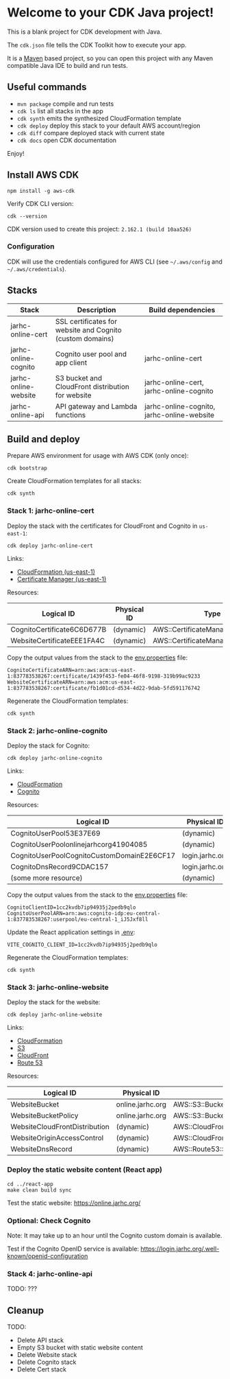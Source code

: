 # Welcome to your CDK Java project!

This is a blank project for CDK development with Java.

The `cdk.json` file tells the CDK Toolkit how to execute your app.

It is a [Maven](https://maven.apache.org/) based project, so you can open this project with any Maven compatible Java IDE to build and run tests.

## Useful commands

* `mvn package`     compile and run tests
* `cdk ls`          list all stacks in the app
* `cdk synth`       emits the synthesized CloudFormation template
* `cdk deploy`      deploy this stack to your default AWS account/region
* `cdk diff`        compare deployed stack with current state
* `cdk docs`        open CDK documentation

Enjoy!

## Install AWS CDK

```shell
npm install -g aws-cdk
```

Verify CDK CLI version:

```shell
cdk --version
```

CDK version used to create this project: `2.162.1 (build 10aa526)`

### Configuration

CDK will use the credentials configured for AWS CLI (see `~/.aws/config` and `~/.aws/credentials`).

## Stacks

| Stack                | Description                                               | Build dependencies                         |
|----------------------|-----------------------------------------------------------|--------------------------------------------|
| jarhc-online-cert    | SSL certificates for website and Cognito (custom domains) |                                            |
| jarhc-online-cognito | Cognito user pool and app client                          | jarhc-online-cert                          |
| jarhc-online-website | S3 bucket and CloudFront distribution for website         | jarhc-online-cert, jarhc-online-cognito    |
| jarhc-online-api     | API gateway and Lambda functions                          | jarhc-online-cognito, jarhc-online-website |

## Build and deploy

Prepare AWS environment for usage with AWS CDK (only once):

```shell
cdk bootstrap
```

Create CloudFormation templates for all stacks:

```shell
cdk synth
```

### Stack 1: jarhc-online-cert

Deploy the stack with the certificates for CloudFront and Cognito in `us-east-1`:

```shell
cdk deploy jarhc-online-cert
```

Links:

* [CloudFormation (us-east-1)](https://us-east-1.console.aws.amazon.com/cloudformation/home?region=us-east-1)
* [Certificate Manager (us-east-1)](https://us-east-1.console.aws.amazon.com/acm/home?region=us-east-1)

Resources:

| Logical ID                 | Physical ID | Type                                 |
|----------------------------|-------------|--------------------------------------|
| CognitoCertificate6C6D677B | (dynamic)   | AWS::CertificateManager::Certificate |
| WebsiteCertificateEEE1FA4C | (dynamic)   | AWS::CertificateManager::Certificate |

Copy the output values from the stack to the [env.properties](env.properties) file:

```properties
CognitoCertificateARN=arn:aws:acm:us-east-1:837783538267:certificate/1439f453-fe04-46f8-9198-319b99ac9233
WebsiteCertificateARN=arn:aws:acm:us-east-1:837783538267:certificate/fb1d01cd-d534-4d22-9dab-5fd591176742
```

Regenerate the CloudFormation templates:

```shell
cdk synth
```

### Stack 2: jarhc-online-cognito

Deploy the stack for Cognito:

```shell
cdk deploy jarhc-online-cognito
```

Links:

* [CloudFormation](https://eu-central-1.console.aws.amazon.com/cloudformation/home?region=eu-central-1)
* [Cognito](https://eu-central-1.console.aws.amazon.com/cognito/v2/idp/user-pools?region=eu-central-1)

Resources:

| Logical ID                                 | Physical ID     | Type                         |
|--------------------------------------------|-----------------|------------------------------|
| CognitoUserPool53E37E69                    | (dynamic)       | AWS::Cognito::UserPool       |
| CognitoUserPoolonlinejarhcorg41904085      | (dynamic)       | AWS::Cognito::UserPoolClient |
| CognitoUserPoolCognitoCustomDomainE2E6CF17 | login.jarhc.org | AWS::Cognito::UserPoolDomain |
| CognitoDnsRecord9CDAC157                   | login.jarhc.org | AWS::Route53::RecordSet      |
| (some more resource)                       | (dynamic)       | (various)                    |

Copy the output values from the stack to the [env.properties](env.properties) file:

```properties
CognitoClientID=1cc2kvdb7ip94935j2pedb9qlo
CognitoUserPoolARN=arn:aws:cognito-idp:eu-central-1:837783538267:userpool/eu-central-1_iJ5Jxf8ll
```

Update the React application settings in [.env](../react-app/.env):

```properties
VITE_COGNITO_CLIENT_ID=1cc2kvdb7ip94935j2pedb9qlo
```

Regenerate the CloudFormation templates:

```shell
cdk synth
```

### Stack 3: jarhc-online-website

Deploy the stack for the website:

```shell
cdk deploy jarhc-online-website
```

Links:

* [CloudFormation](https://eu-central-1.console.aws.amazon.com/cloudformation/home?region=eu-central-1)
* [S3](https://eu-central-1.console.aws.amazon.com/s3/buckets?region=eu-central-1)
* [CloudFront](https://us-east-1.console.aws.amazon.com/cloudfront/v4/home?region=eu-central-1)
* [Route 53](https://us-east-1.console.aws.amazon.com/route53/v2/hostedzones?region=eu-central-1)

Resources:

| Logical ID                    | Physical ID      | Type                                 |
|-------------------------------|------------------|--------------------------------------|
| WebsiteBucket                 | online.jarhc.org | AWS::S3::Bucket                      |
| WebsiteBucketPolicy           | online.jarhc.org | AWS::S3::BucketPolicy                |
| WebsiteCloudFrontDistribution | (dynamic)        | AWS::CloudFront::Distribution        |
| WebsiteOriginAccessControl    | (dynamic)        | AWS::CloudFront::OriginAccessControl |
| WebsiteDnsRecord              | (dynamic)        | AWS::Route53::RecordSetGroup         |

### Deploy the static website content (React app)

```shell
cd ../react-app
make clean build sync
```

Test the static website: https://online.jarhc.org/

### Optional: Check Cognito

Note: It may take up to an hour until the Cognito custom domain is available.

Test if the Cognito OpenID service is available: https://login.jarhc.org/.well-known/openid-configuration

### Stack 4: jarhc-online-api

TODO: ???

## Cleanup

TODO:

- Delete API stack
- Empty S3 bucket with static website content
- Delete Website stack
- Delete Cognito stack
- Delete Cert stack

